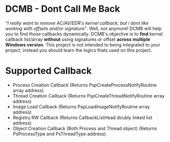# DCMB - Dont Call Me Back
*"I really want to remove AC/AV/EDR's kernel callback, but i dont like working with offsets and/or signature"*. Well, not anymore! DCMB will help you to find those callbacks dynamically. DCMB's objective is to **find** kernel callback list/array **without** using signatures or offset **across multiple Windows version**. This project is not intended to being integrated to your project, instead you should learn the logics thats used on this project.

# Supported Callback
- Process Creation Callback (Returns PspCreateProcessNotifyRoutine array address)
- Thread Creation Callback (Returns PspCreateThreadNotifyRoutine array address)
- Image Load Callback (Returns PspLoadImageNotifyRoutine array address)
- Registry RW Callback (Returns CallbackListHead doubly linked list address)
- Object Creation Callback (Both Process and Thread object) (Returns PsProcessType and PsThreadType address)
